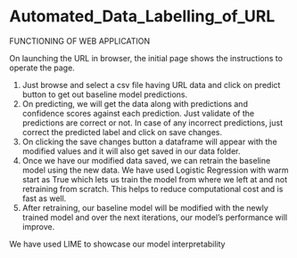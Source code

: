 # Automated_Data_Labelling_of_URL

FUNCTIONING OF WEB APPLICATION

On launching the URL in browser, the initial page shows the instructions to operate the
page.

1. Just browse and select a csv file having URL data and click on predict button to get out baseline model predictions.
2. On predicting, we will get the data along with predictions and confidence scores against each prediction. Just validate of the predictions are correct or not. In case of any incorrect predictions, just correct the predicted label and click on save changes.
3. On clicking the save changes button a dataframe will appear with the modified values and it will also get saved in our data folder.
4. Once we have our modified data saved, we can retrain the baseline model using the new data. We have used Logistic Regression with warm start as True which lets us train the model from where we left at and not retraining from scratch. This helps to reduce computational cost and is fast as well.
5. After retraining, our baseline model will be modified with the newly trained model and over the next iterations, our model’s performance will improve.

We have used LIME to showcase our model interpretability
